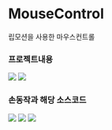 <h1>MouseControl</h1>
<p>립모션을 사용한 마우스컨트롤<p>



<h3>프로젝트내용</h3>
<div>
<img src="https://user-images.githubusercontent.com/28914420/52530034-6872f800-2d41-11e9-8e7c-2e6926a5a9a3.PNG">
<img src="https://user-images.githubusercontent.com/28914420/52530035-6872f800-2d41-11e9-9466-f16caae2dd96.PNG">
</div>

<h3>손동작과 해당 소스코드</h3>
<div>
<img src="https://user-images.githubusercontent.com/28914420/52530031-67da6180-2d41-11e9-8939-b472c5431c0b.PNG">
<img src="https://user-images.githubusercontent.com/28914420/52530032-6872f800-2d41-11e9-9910-53cd69b09ba1.PNG">
<img src="https://user-images.githubusercontent.com/28914420/52530033-6872f800-2d41-11e9-89a6-a793ffcda22c.PNG">
</div>
